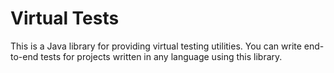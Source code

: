 # Virtual Tests

This is a Java library for providing virtual testing utilities. You can write end-to-end tests for projects written in
any language using this library.
